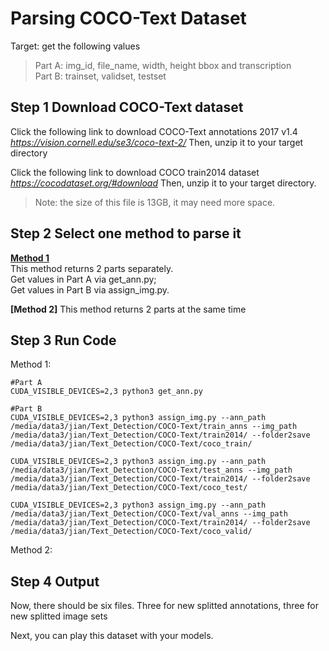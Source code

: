 # Parsing COCO-Text Dataset

Target: get the following values  
> Part A: img_id, file_name, width, height bbox and transcription  
> Part B: trainset, validset, testset

## Step 1 Download COCO-Text dataset
Click the following link to download COCO-Text annotations 2017 v1.4  
*https://vision.cornell.edu/se3/coco-text-2/*
Then, unzip it to your target directory

Click the following link to download COCO train2014 dataset  
*https://cocodataset.org/#download*
Then, unzip it to your target directory.  
> Note: the size of this file is 13GB, it may need more space.

## Step 2 Select one method to parse it

**[Method 1](https://github.com/jiansfoggy/CODE-SHOW/tree/master/Python/Parsing_COCO-Text_Dataset/Method1)**  
This method returns 2 parts separately.  
Get values in Part A via get_ann.py;  
Get values in Part B via assign_img.py.

**[Method 2]**
This method returns 2 parts at the same time 

## Step 3 Run Code  
Method 1:  
```  
#Part A
CUDA_VISIBLE_DEVICES=2,3 python3 get_ann.py

#Part B
CUDA_VISIBLE_DEVICES=2,3 python3 assign_img.py --ann_path /media/data3/jian/Text_Detection/COCO-Text/train_anns --img_path /media/data3/jian/Text_Detection/COCO-Text/train2014/ --folder2save /media/data3/jian/Text_Detection/COCO-Text/coco_train/

CUDA_VISIBLE_DEVICES=2,3 python3 assign_img.py --ann_path /media/data3/jian/Text_Detection/COCO-Text/test_anns --img_path /media/data3/jian/Text_Detection/COCO-Text/train2014/ --folder2save /media/data3/jian/Text_Detection/COCO-Text/coco_test/

CUDA_VISIBLE_DEVICES=2,3 python3 assign_img.py --ann_path /media/data3/jian/Text_Detection/COCO-Text/val_anns --img_path /media/data3/jian/Text_Detection/COCO-Text/train2014/ --folder2save /media/data3/jian/Text_Detection/COCO-Text/coco_valid/  
```

Method 2:

## Step 4 Output  
Now, there should be six files. Three for new splitted annotations, three for new splitted image sets

Next, you can play this dataset with your models.
